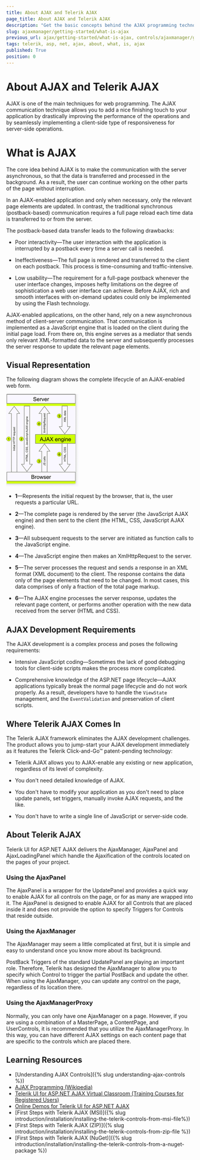 ```yaml
---
title: About AJAX and Telerik AJAX
page_title: About AJAX and Telerik AJAX
description: "Get the basic concepts behind the AJAX programming technology and learn more about the logic of Telerik UI for ASP.NET AJAX."
slug: ajaxmanager/getting-started/what-is-ajax
previous_url: ajax/getting-started/what-is-ajax, controls/ajaxmanager/getting-started/what-is-ajax
tags: telerik, asp, net, ajax, about, what, is, ajax
published: True
position: 0
---
```


# About AJAX and Telerik AJAX 

AJAX is one of the main techniques for web programming. The AJAX communication technique allows you to add a nice finishing touch to your application by drastically improving the performance of the operations and by seamlessly implementing a client-side type of responsiveness for server-side operations. 

# What is AJAX

The core idea behind AJAX is to make the communication with the server asynchronous, so that the data is transferred and processed in the background. As a result, the user can continue working on the other parts of the page without interruption. 

In an AJAX-enabled application and only when necessary, only the relevant page elements are updated. In contrast, the traditional synchronous (postback-based) communication requires a full page reload each time data is transferred to or from the server. 

The postback-based data transfer leads to the following drawbacks:

* Poor interactivity&mdash;The user interaction with the application is interrupted by a postback every time a server call is needed.

* Ineffectiveness&mdash;The full page is rendered and transferred to the client on each postback. This process is time-consuming and traffic-intensive.

* Low usability&mdash;The requirement for a full-page postback whenever the user interface changes, imposes hefty limitations on the degree of sophistication a web user interface can achieve. Before AJAX, rich and smooth interfaces with on-demand updates could only be implemented by using the Flash technology.

AJAX-enabled applications, on the other hand, rely on a new asynchronous method of client-server communication. That communication is implemented as a JavaScript engine that is loaded on the client during the initial page load. From there on, this engine serves as a mediator that sends only relevant XML-formatted data to the server and subsequently processes the server response to update the relevant page elements.

## Visual Representation

The following diagram shows the complete lifecycle of an AJAX-enabled web form.

![AJAX Diagram](images/AJAX_diagram_thumb.gif)

* **1**&mdash;Represents the initial request by the browser, that is, the user requests a particular URL.

* **2**&mdash;The complete page is rendered by the server (the JavaScript AJAX engine) and then sent to the client (the HTML, CSS, JavaScript AJAX engine).

* **3**&mdash;All subsequent requests to the server are initiated as function calls to the JavaScript engine.

* **4**&mdash;The JavaScript engine then makes an XmlHttpRequest to the server.

* **5**&mdash;The server processes the request and sends a response in an XML format (XML document) to the client. The response contains the data only of the page elements that need to be changed. In most cases, this data comprises of only a fraction of the total page markup.

* **6**&mdash;The AJAX engine processes the server response, updates the relevant page content, or performs another operation with the new data received from the server (HTML and CSS).

## AJAX Development Requirements

The AJAX development is a complex process and poses the following requirements:

* Intensive JavaScript coding&mdash;Sometimes the lack of good debugging tools for client-side scripts makes the process more complicated.

* Comprehensive knowledge of the ASP.NET page lifecycle&mdash;AJAX applications typically break the normal page lifecycle and do not work properly. As a result, developers have to handle the `ViewState` management, and the `EventValidation` and preservation of client scripts.

## Where Telerik AJAX Comes In

The Telerik AJAX framework eliminates the AJAX development challenges. The product allows you to jump-start your AJAX development immediately as it features the Telerik Click-and-Go™ patent-pending technology:

* Telerik AJAX allows you to AJAX-enable any existing or new application, regardless of its level of complexity.

* You don't need detailed knowledge of AJAX.

* You don't have to modify your application as you don't need to place update panels, set triggers, manually invoke AJAX requests, and the like.

* You don't have to write a single line of JavaScript or server-side code. 

## About Telerik AJAX

Telerik UI for ASP.NET AJAX delivers the AjaxManager, AjaxPanel and AjaxLoadingPanel which handle the Ajaxification of the controls located on the pages of your project.

### Using the AjaxPanel

The AjaxPanel is a wrapper for the UpdatePanel and provides a quick way to enable AJAX for all controls on the page, or for as many are wrapped into it. The AjaxPanel is designed to enable AJAX for all Controls that are placed inside it and does not provide the option to specify Triggers for Controls that reside outside.

### Using the AjaxManager

The AjaxManager may seem a little complicated at first, but it is simple and easy to understand once you know more about its background.

PostBack Triggers of the standard UpdatePanel are playing an important role. Therefore, Telerik has designed the AjaxManager to allow you to specify which Control to trigger the partial PostBack and update the other. When using the AjaxManager, you can update any control on the page, regardless of its location there. 

### Using the AjaxManagerProxy

Normally, you can only have one AjaxManager on a page. However, if you are using a combination of a MasterPage, a ContentPage, and UserControls, it is recommended that you utilize the AjaxManagerProxy. In this way, you can have different AJAX settings on each content page that are specific to the controls which are placed there.

## Learning Resources 

* [Understanding AJAX Controls]({% slug understanding-ajax-controls %})
* [AJAX Programming (Wikipedia)](https://en.wikipedia.org/wiki/Ajax_(programming))
* [Telerik UI for ASP.NET AJAX Virtual Classroom (Training Courses for Registered Users)](https://learn.telerik.com/learn/course/external/view/elearning/5/telerik-ui-for-aspnet-ajax)
* [Online Demos for Telerik UI for ASP.NET AJAX ](https://demos.telerik.com/aspnet-ajax)
* [First Steps with Telerik AJAX (MSI)]({% slug introduction/installation/installing-the-telerik-controls-from-msi-file%})
* [First Steps with Telerik AJAX (ZIP)]({% slug introduction/installation/installing-the-telerik-controls-from-zip-file %})
* [First Steps with Telerik AJAX (NuGet)]({% slug introduction/installation/installing-the-telerik-controls-from-a-nuget-package %})
